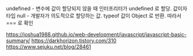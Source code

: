 undefined - 변수에 값이 할당되지 않을 때 인터프리터가 undefined 로 할당. 값이자 타입
null - 개발자가 의도적으로 할당하는 값. typeof 값이 Object 로 반환. 따라서 === 로 확인

https://joshua1988.github.io/web-development/javascript/javascript-basic-summary/
https://darkhorizon.tistory.com/310
https://www.sejuku.net/blog/28461
